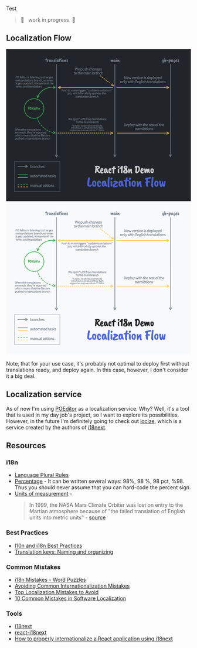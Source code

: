 Test

> 🚧 &nbsp; work in progress &nbsp;🚧

## Localization Flow

![React i18n Demo - Localization Flow](./docs/localization-flow-v1-dark.png#gh-dark-mode-only)
![React i18n Demo - Localization Flow](./docs/localization-flow-v1-light.png#gh-light-mode-only)

Note, that for your use case, it's probably not optimal to deploy first without translations ready, and deploy again.
In this case, however, I don't consider it a big deal.

## Localization service

As of now I'm using [POEditor](https://www.poeditor.com/) as a localization service. Why? Well, it's a tool that is used
in my day job's project, so I want to explore its possibilities. However, in the future I'm definitely going to check 
out [locize](https://locize.com/), which is a service created by the authors of [i18next](https://www.i18next.com/).

## Resources

### i18n

- [Language Plural Rules](https://unicode-org.github.io/cldr-staging/charts/latest/supplemental/language_plural_rules.html)
- [Percentage](https://docs.microsoft.com/en-us/globalization/locale/number-formatting#the-placement-of-the-percent-sign-) -
  It can be written several ways: 98%, 98 %, 98 pct, %98. Thus you should never assume that you can hard-code the percent sign.
- [Units of measurement](https://docs.microsoft.com/en-us/globalization/locale/units-of-measurement) - 
  > In 1999, the NASA Mars Climate Orbiter was lost on entry to the Martian atmosphere because of "the failed translation
  > of English units into metric units" - [source](https://science.ksc.nasa.gov/mars/msp98/news/mco991110.html)

### Best Practices
- [l10n and i18n Best Practices](https://www.infragistics.com/community/blogs/b/devtoolsguy/posts/l10n-and-i18n-best-practices)
- [Translation keys: Naming and organizing](https://lokalise.com/blog/translation-keys-naming-and-organizing/)

### Common Mistakes
- [i18n Mistakes - Word Puzzles](https://techbase.kde.org/Development/Tutorials/Localization/i18n_Mistakes#Pitfall_.232:_Word_Puzzles)
- [Avoiding Common Internationalization Mistakes](https://mattermost.com/blog/avoiding-common-internationalization-mistakes/)
- [Top Localization Mistakes to Avoid](https://harryclarktranslation.co.nz/top-localization-mistakes-to-avoid/)
- [10 Common Mistakes in Software Localization](https://phrase.com/blog/posts/10-common-mistakes-in-software-localization/)


### Tools
- [i18next](https://www.i18next.com/)
- [react-i18next](https://react.i18next.com/)
- [How to properly internationalize a React application using i18next](https://dev.to/adrai/how-to-properly-internationalize-a-react-application-using-i18next-3hdb)
